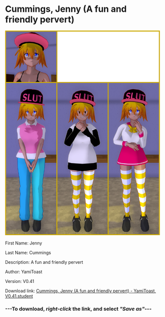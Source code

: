 # Cummings, Jenny (A fun and friendly pervert)

<img src = "https://raw.githubusercontent.com/Arbiter1223/Daigaku-Gurashi-Custom-Students/master/Students/Files/Cummings%2C%20Jenny%20(A%20fun%20and%20friendly%20pervert).png">

First Name: Jenny

Last Name: Cummings

Description: A fun and friendly pervert

Author: YamiToast

Version: V0.41

Download link: <a href="https://raw.githubusercontent.com/Arbiter1223/Daigaku-Gurashi-Custom-Students/master/Students/Files/Cummings%2C%20Jenny%20(A%20fun%20and%20friendly%20pervert)%20-%20YamiToast%2C%20V0.41.student">Cummings, Jenny (A fun and friendly pervert) - YamiToast, V0.41.student</a>

### ---**To download, _right-click_ the link, and select _"Save as"_**---
